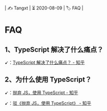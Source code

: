 | ✍️ Tangxt | ⏳ 2020-08-09 | 🏷️ FAQ |

# FAQ

## 1、TypeScript 解决了什么痛点？

➹：[TypeScript 解决了什么痛点？ - 知乎](https://www.zhihu.com/question/308844713/answer/574423626)

## 2、为什么使用 TypeScript？

➹：[抛弃 JS，使用 TypeScript - 知乎](https://zhuanlan.zhihu.com/p/71699882)

➹：[驳《抛弃 JS，使用 TypeScript》 - 知乎](https://zhuanlan.zhihu.com/p/71833005)